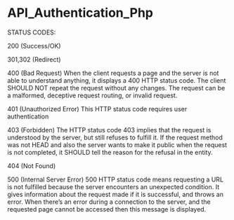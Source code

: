# API_Authentication_Php

STATUS CODES:

200  (Success/OK) 

301,302 (Redirect)

400 (Bad Request)
    When the client requests a page and the server is not able to understand anything, it displays a 400 HTTP status code. The client SHOULD NOT repeat the request without any changes. The request can be a malformed, deceptive request routing, or invalid request.

401 (Unauthorized Error)
    This HTTP status code requires user authentication

403 (Forbidden)
    The HTTP status code 403 implies that the request is understood by the server, but still refuses to fulfill it. If the request method was not HEAD and also the server wants to make it public when the request is not completed, it SHOULD tell the reason for the refusal in the entity. 

404 (Not Found)

500 (Internal Server Error)
    500 HTTP status code means requesting a URL is not fulfilled because the server encounters an unexpected condition. It gives information about the request made if it is successful, and throws an error. When there’s an error during a connection to the server, and the requested page cannot be accessed then this message is displayed. 